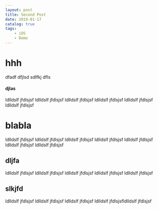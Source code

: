 ```yaml
---
layout: post
title: Second Post
date: 2019-01-17
catalog: true
tags:
    - iOS
    - Demo
---
```


# hhh

dfadf
dfjlsd
sdlfkj
dfls

#### djlas

ldlldslf jfdlsjsf
ldlldslf jfdlsjsf
ldlldslf jfdlsjsf
ldlldslf jfdlsjsf
ldlldslf jfdlsjsf
ldlldslf jfdlsjsf

# blabla

ldlldslf jfdlsjsf
ldlldslf jfdlsjsf
ldlldslf jfdlsjsf
ldlldslf jfdlsjsf
ldlldslf jfdlsjsf
ldlldslf jfdlsjsf
ldlldslf jfdlsjsf

## dljfa

ldlldslf jfdlsjsf
ldlldslf jfdlsjsf
ldlldslf jfdlsjsf
ldlldslf jfdlsjsf
ldlldslf jfdlsjsf

## slkjfd

ldlldslf jfdlsjsf
ldlldslf jfdlsjsf
ldlldslf jfdlsjsf
ldlldslf jfdlsjsfldlldslf jfdlsjsf
